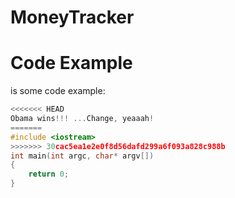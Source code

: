 # MoneyTracker

Code Example
============

is some code example:
```c++
<<<<<<< HEAD
Obama wins!!! ...Change, yeaaah!
=======
#include <iostream>
>>>>>>> 30cac5ea1e2e0f8d56dafd299a6f093a828c988b
int main(int argc, char* argv[])
{
	return 0;
}
```